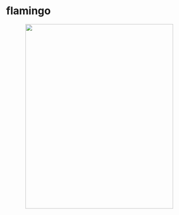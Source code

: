 # flamingo


<div align="center">
  <img src="https://github.com/curiomind-e-learning/curiomind-server/assets/70858557/7e018568-8ed6-4abd-9dac-32a2c631e0b2" width="400" height="500" />
</div>
